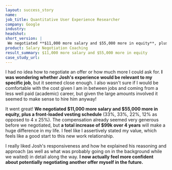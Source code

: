 ```yaml
---
layout: success_story
name: 
job_title: Quantitative User Experience Researcher
company: Google
industry: 
headshot: 
short_version: |
 We negotiated **$11,000 more salary and $55,000 more in equity**, plus a front-loaded vesting schedule (33%, 33%, 22%, 12% as opposed to 4 x 25%).The compensation already seemed very generous before we negotiated, but **a total increase of $99k over 4 years** will make a huge difference in my life.
product: Salary Negotiation Coaching
result_summary: $11,000 more salary and $55,000 more in equity
case_study_url: 
---
```


I had no idea how to negotiate an offer or how much more I could ask for. **I was wondering whether Josh's experience would be relevant to my specific job**, but it seemed close enough. I also wasn't sure if I would be comfortable with the cost given I am in between jobs and coming from a less well paid (academic) career, but given the large amounts involved it seemed to make sense to hire him anyway!

It went great! **We negotiated $11,000 more salary and $55,000 more in equity, plus a front-loaded vesting schedule** (33%, 33%, 22%, 12% as opposed to 4 x 25%). The compensation already seemed very generous before we negotiated, but **a total increase of $99k over 4 years** will make a huge difference in my life. I feel like I assertively stated my value, which feels like a good start to this new work relationship.

I really liked Josh's responsiveness and how he explained his reasoning and approach (as well as what was probably going on in the background while we waited) in detail along the way. **I now actually feel more confident about potentially negotiating another offer myself in the future.**